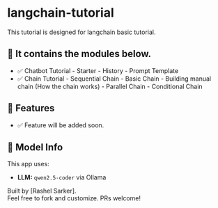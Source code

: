 # langchain-tutorial
This tutorial is designed for langchain basic tutorial.

## 🧩 It contains the modules below.
- ✅ Chatbot Tutorial
      - Starter
      - History
      - Prompt Template
- ✅ Chain Tutorial
      - Sequential Chain
      - Basic Chain
      - Building manual chain (How the chain works)
      - Parallel Chain
      - Conditional Chain

## 🚀 Features

- ✅ Feature will be added soon.


## 🤖 Model Info

This app uses:
- **LLM:** `qwen2.5-coder` via Ollama


Built by [Rashel Sarker].  
Feel free to fork and customize. PRs welcome!
